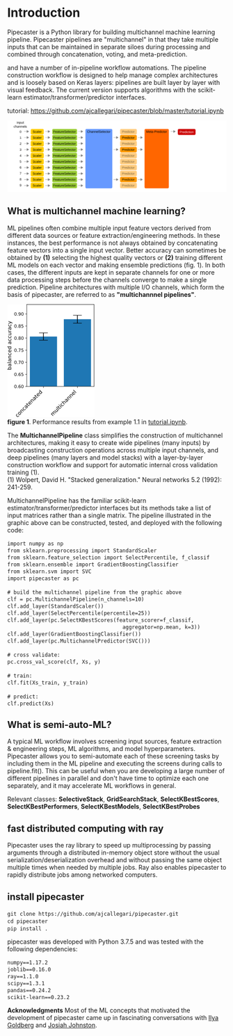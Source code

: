 # Introduction
Pipecaster is a Python library for building multichannel machine learning pipeline.  Pipecaster pipelines are "multichannel" in that they take multiple inputs that can be maintained in separate siloes during processing and combined through concatenation, voting, and meta-prediction.  

and have a number of in-pipeline workflow automations.  The pipeline construction workflow is designed to help manage complex architectures and is loosely based on Keras layers: pipelines are built layer by layer with visual feedback.  The current version supports algorithms with the scikit-learn estimator/transformer/predictor interfaces.

tutorial: https://github.com/ajcallegari/pipecaster/blob/master/tutorial.ipynb

![Use case 1](/images/tutorial_1.2.svg)

## What is multichannel machine learning?

ML pipelines often combine multiple input feature vectors derived from different data sources or feature extraction/engineering methods.  In these instances, the best performance is not always obtained by concatenating feature vectors into a single input vector.  Better accuracy can sometimes be obtained by **(1)** selecting the highest quality vectors or **(2)** training different ML models on each vector and making ensemble predictions (fig. 1).  In both cases, the different inputs are kept in separate channels for one or more data processing steps before the channels converge to make a single prediction.  Pipeline architectures with multiple I/O channels, which form the basis of pipecaster, are referred to as **"multichannnel pipelines"**.

![figure 1.](/images/performance_comparison.png)  
**figure 1**. Performance results from example 1.1 in [tutorial.ipynb](https://github.com/ajcallegari/pipecaster/blob/master/tutorial.ipynb).  

The **MultichannelPipeline** class simplifies the construction of multichannel architectures, making it easy to create wide pipelines (many inputs) by broadcasting construction operations across multiple input channels, and deep pipelines (many layers and model stacks) with a layer-by-layer construction workflow and support for automatic internal cross validation training (1).  
(1) Wolpert, David H. "Stacked generalization." Neural networks 5.2 (1992): 241-259.

MultichannelPipeline has the familiar scikit-learn estimator/transformer/predictor interfaces but its methods take a list of input matrices rather than a single matrix.  The pipeline illustrated in the graphic above can be constructed, tested, and deployed with the following code:
```
import numpy as np
from sklearn.preprocessing import StandardScaler
from sklearn.feature_selection import SelectPercentile, f_classif
from sklearn.ensemble import GradientBoostingClassifier
from sklearn.svm import SVC
import pipecaster as pc

# build the multichannel pipeline from the graphic above
clf = pc.MultichannelPipeline(n_channels=10)
clf.add_layer(StandardScaler())
clf.add_layer(SelectPercentile(percentile=25))
clf.add_layer(pc.SelectKBestScores(feature_scorer=f_classif,
                                     aggregator=np.mean, k=3))
clf.add_layer(GradientBoostingClassifier())
clf.add_layer(pc.MultichannelPredictor(SVC()))

# cross validate:
pc.cross_val_score(clf, Xs, y)

# train:
clf.fit(Xs_train, y_train)

# predict:
clf.predict(Xs)
```

## What is semi-auto-ML?
A typical ML workflow involves screening input sources, feature extraction & engineering steps, ML algorithms, and model hyperparameters.  Pipecaster allows you to semi-automate each of these screening tasks by including them in the ML pipeline and executing the screens during calls to pipeline.fit().  This can be useful when you are developing a large number of different pipelines in parallel and don't have time to optimize each one separately, and it may accelerate ML workflows in general.  

Relevant classes: **SelectiveStack**, **GridSearchStack**,  **SelectKBestScores**, **SelectKBestPerformers**, **SelectKBestModels**, **SelectKBestProbes**

## fast distributed computing with ray
Pipecaster uses the ray library to speed up multiprocessing by passing arguments through a distributed in-memory object store without the usual serialization/deserialization overhead and without passing the same object multiple times when needed by multiple jobs.  Ray also enables pipecaster to rapidly distribute jobs among networked computers.

## install pipecaster

`git clone https://github.com/ajcallegari/pipecaster.git`  
`cd pipecaster`  
`pip install .`

pipecaster was developed with Python 3.7.5 and was tested with the following dependencies:
```
numpy==1.17.2
joblib==0.16.0
ray==1.1.0
scipy==1.3.1
pandas==0.24.2
scikit-learn==0.23.2
```

**Acknowledgments** Most of the ML concepts that motivated the development of pipecaster came up in fascinating conversations with [Ilya Goldberg](https://github.com/igg) and [Josiah Johnston](https://github.com/josiahjohnston).
